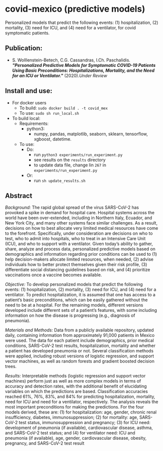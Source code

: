 # covid-mexico  (predictive models) 
Personalized models that predict the following events: (1) hospitalization, (2) mortality, (3) need for ICU, and (4) need for a ventilator, for covid symptomatic patients.

## Publication:
- S. Wolllenstein-Betech, C.G. Cassandras, I.Ch. Paschalidis. 
***"Personalized Predictive Models for Symptomatic COVID-19 Patients Using Basic Preconditions: Hospitalizations, Mortality, and the Need for an ICU or Ventilator."*** (2020).*Under Review* 


## Install and use:
- For docker users 
    - To build: `sudo docker build . -t covid_mex`
    - To use: `sudo sh run_local.sh` 
- To build local:
    - Requirements:
        - python3: 
            - numpy, pandas, matplotlib, seaborn, sklearn, tensorflow, xgboost, datetime.
    - To use:
        - Do:
            - run `python3 experiments/run_experiment.py`
            - see results on the `results` directory
            - to update data file, change lin `267` in `experiments/run_experiment.py`
        - Or:
            - run `sh update_results.sh`
        
## Abstract
*Background:* 
The rapid global spread of the virus SARS-CoV-2 has provoked a spike in demand for hospital care. Hospital systems across the world have been over-extended, including in Northern Italy, Ecuador, and New York City, and many other systems face similar challenges. As a result, decisions on how to best allocate very limited medical resources have come to the forefront. Specifically, under consideration are decisions on who to test, who to admit into hospitals, who to treat in an Intensive Care Unit (ICU), and who to support with a ventilator. Given today’s ability to gather, share, analyze and process data, personalized predictive models based on demographics and information regarding prior conditions can be used to (1) help decision-makers allocate limited resources, when needed, (2) advise individuals how to better protect themselves given their risk profile, (3) differentiate social distancing guidelines based on risk, and (4) prioritize vaccinations once a vaccine becomes available. 

*Objective:* 
To develop personalized models that predict the following events: (1) hospitalization, (2) mortality, (3) need for ICU, and (4) need for a ventilator. To predict hospitalization, it is assumed that one has access to a patient’s basic preconditions, which can be easily gathered without the need to be at a hospital. For the remaining models, different versions developed include different sets of a patient’s features, with some including information on how the disease is progressing (e.g., diagnosis of pneumonia). 

*Materials and Methods:* 
Data from a publicly available repository, updated daily, containing information from approximately 91,000 patients in Mexico were used. The data for each patient include demographics, prior medical conditions, SARS-CoV-2 test results, hospitalization, mortality and whether a patient has developed pneumonia or not. Several classification methods were applied, including robust versions of logistic regression, and support vector machines, as well as random forests and gradient boosted decision trees. 

*Results:* 
Interpretable methods (logistic regression and support vector machines) perform just as well as more complex models in terms of accuracy and detection rates, with the additional benefit of elucidating variables on which the predictions are based. Classification accuracies reached 61%, 76%, 83%, and 84% for predicting hospitalization, mortality, need for ICU and need for a ventilator, respectively. The analysis reveals the most important preconditions for making the predictions. For the four models derived, these are: (1) for hospitalization: age, gender, chronic renal insufficiency, diabetes, immunosuppression; (2) for mortality: age, SARS-CoV-2 test status, immunosuppression and pregnancy; (3) for ICU need: development of pneumonia (if available), cardiovascular disease, asthma, and SARS-CoV-2 test status; and (4) for ventilator need: ICU and pneumonia (if available), age, gender, cardiovascular disease, obesity, pregnancy, and SARS-CoV-2 test result
